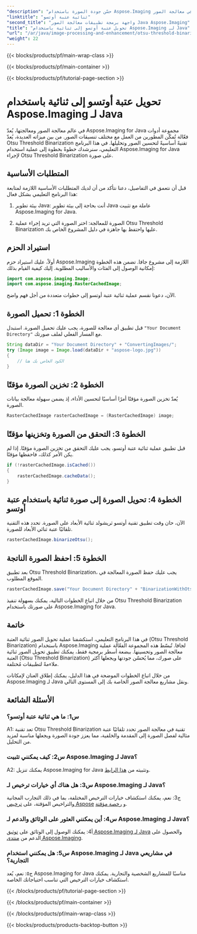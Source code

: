 ```yaml
---
"description": "حسّن جودة الصورة باستخدام Aspose.Imaging لثنائية عتبة أوتسو في جافا. اتبع دليلنا خطوة بخطوة لتحقيق التميز في معالجة الصور."
"linktitle": "ثنائية عتبة أوتسو"
"second_title": "واجهة برمجة تطبيقات معالجة الصور Java Aspose.Imaging"
"title": "تحويل عتبة أوتسو إلى ثنائية باستخدام Aspose.Imaging لـ Java"
"url": "/ar/java/image-processing-and-enhancement/otsu-threshold-binarization/"
"weight": 22
---
```


{{< blocks/products/pf/main-wrap-class >}}

{{< blocks/products/pf/main-container >}}

{{< blocks/products/pf/tutorial-page-section >}}

# تحويل عتبة أوتسو إلى ثنائية باستخدام Aspose.Imaging لـ Java

في عالم معالجة الصور ومعالجتها، يُعدّ Aspose.Imaging for Java مجموعة أدوات فعّالة تُمكّن المطورين من العمل مع مختلف تنسيقات الصور. من بين ميزاته العديدة، يُعدّ Otsu Threshold Binarization تقنيةً أساسيةً لتحسين الصور وتحليلها. في هذا البرنامج التعليمي، سنرشدك خطوةً بخطوة إلى عملية استخدام Aspose.Imaging for Java لإجراء Otsu Threshold Binarization على صورة.

## المتطلبات الأساسية

قبل أن نتعمق في التفاصيل، دعنا نتأكد من أن لديك المتطلبات الأساسية اللازمة لمتابعة هذا البرنامج التعليمي بشكل فعال:

1. بيئة تطوير Java: أنت بحاجة إلى بيئة تطوير Java عاملة مع تثبيت Aspose.Imaging for Java.

2. الصورة للمعالجة: اختر الصورة التي تريد إجراء عملية Otsu Threshold Binarization عليها واحتفظ بها جاهزة في دليل المشروع الخاص بك.

## استيراد الحزم

أولاً، عليك استيراد حزم Aspose.Imaging اللازمة إلى مشروع جافا. تضمن هذه الخطوة إمكانية الوصول إلى الفئات والأساليب المطلوبة. إليك كيفية القيام بذلك:

```java
import com.aspose.imaging.Image;
import com.aspose.imaging.RasterCachedImage;
```

الآن، دعونا نقسم عملية ثنائية عتبة أوتسو إلى خطوات متعددة من أجل فهم واضح.

## الخطوة 1: تحميل الصورة


قبل تطبيق أي معالجة للصورة، يجب عليك تحميل الصورة. استبدل `"Your Document Directory"` مع المسار الفعلي لملف صورتك. 

```java
String dataDir = "Your Document Directory" + "ConvertingImages/";
try (Image image = Image.load(dataDir + "aspose-logo.jpg"))
{
    // الكود الخاص بك هنا
}
```

## الخطوة 2: تخزين الصورة مؤقتًا

يُعدّ تخزين الصورة مؤقتًا أمرًا أساسيًا لتحسين الأداء، إذ يضمن سهولة معالجة بيانات الصورة.

```java
RasterCachedImage rasterCachedImage = (RasterCachedImage) image;
```

## الخطوة 3: التحقق من الصورة وتخزينها مؤقتًا

قبل تطبيق عملية ثنائية عتبة أوتسو، يجب عليك التحقق من تخزين الصورة مؤقتًا. إذا لم يكن الأمر كذلك، فاحفظها مؤقتًا.

```java
if (!rasterCachedImage.isCached())
{
    rasterCachedImage.cacheData();
}
```

## الخطوة 4: تحويل الصورة إلى صورة ثنائية باستخدام عتبة أوتسو

الآن، حان وقت تطبيق تقنية أوتسو ثريشولد ثنائية الأبعاد على الصورة. تحدد هذه التقنية تلقائيًا عتبة ثنائي الأبعاد للصورة.

```java
rasterCachedImage.binarizeOtsu();
```

## الخطوة 5: احفظ الصورة الناتجة

بعد تطبيق Otsu Threshold Binarization، يجب عليك حفظ الصورة المعالجة في الموقع المطلوب.

```java
rasterCachedImage.save("Your Document Directory" + "BinarizationWithOtsuThreshold_out.jpg");
```

من خلال اتباع الخطوات التالية، يمكنك بسهولة تنفيذ Otsu Threshold Binarization على صورتك باستخدام Aspose.Imaging for Java.

## خاتمة

في هذا البرنامج التعليمي، استكشفنا عملية تحويل الصور ثنائية العتبة (Otsu Threshold Binarization) باستخدام Aspose.Imaging لجافا. تُبسّط هذه المجموعة الفعّالة عملية معالجة الصور وتحسينها. ببضعة أسطر برمجية فقط، يمكنك تطبيق تحويل الصور ثنائية العتبة (Otsu Threshold Binarization) على صورك، مما يُحسّن جودتها ويجعلها أكثر ملاءمةً لتطبيقات مُختلفة.

من خلال اتباع الخطوات الموضحة في هذا الدليل، يمكنك إطلاق العنان لإمكانات Aspose.Imaging لـ Java ونقل مشاريع معالجة الصور الخاصة بك إلى المستوى التالي.

## الأسئلة الشائعة

### س1: ما هي ثنائية عتبة أوتسو؟

A1: تعد تقنية Otsu Threshold Binarization تقنية في معالجة الصور تحدد تلقائيًا عتبة مثالية لفصل الصورة إلى المقدمة والخلفية، مما يعزز جودة الصورة ويجعلها مناسبة لمزيد من التحليل.

### س2: كيف يمكنني تثبيت Aspose.Imaging لـ Java؟

A2: يمكنك تنزيل Aspose.Imaging for Java وتثبيته من [هذا الرابط](https://releases.aspose.com/imaging/java/).

### س3: هل هناك أي خيارات ترخيص لـ Aspose.Imaging لـ Java؟

ج3: نعم، يمكنك استكشاف خيارات الترخيص المختلفة، بما في ذلك التجارب المجانية والتراخيص المؤقتة، على [ترخيص Aspose](https://purchase.aspose.com/buy) و [رخصة مؤقتة](https://purchase.aspose.com/temporary-license/).

### س4: أين يمكنني العثور على الوثائق والدعم لـ Aspose.Imaging لـ Java؟

أ4: يمكنك الوصول إلى الوثائق على [توثيق Aspose.Imaging لـ Java](https://reference.aspose.com/imaging/java/) والحصول على الدعم من [منتدى Aspose.Imaging](https://forum.aspose.com/).

### س5: هل يمكنني استخدام Aspose.Imaging لـ Java في مشاريعي التجارية؟

ج٥: نعم، يُعد Aspose.Imaging for Java مناسبًا للمشاريع الشخصية والتجارية. يمكنك استكشاف خيارات الترخيص التي تناسب احتياجاتك الخاصة.

{{< /blocks/products/pf/tutorial-page-section >}}

{{< /blocks/products/pf/main-container >}}

{{< /blocks/products/pf/main-wrap-class >}}

{{< blocks/products/products-backtop-button >}}